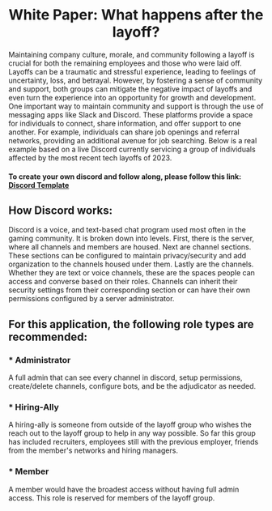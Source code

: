 <h1 align="center">White Paper: What happens after the layoff?</h1>


Maintaining company culture, morale, and community following a layoff is crucial for both the remaining employees and those who were laid off. Layoffs can be a traumatic and stressful experience, leading to feelings of uncertainty, loss, and betrayal. However, by fostering a sense of community and support, both groups can mitigate the negative impact of layoffs and even turn the experience into an opportunity for growth and development.
One important way to maintain community and support is through the use of messaging apps like Slack and Discord. These platforms provide a space for individuals to connect, share information, and offer support to one another. For example, individuals can share job openings and referral networks, providing an additional avenue for job searching.
Below is a real example based on a live Discord currently servicing a group of individuals affected by the most recent tech layoffs of 2023.
#### To create your own discord and follow along, please follow this link: [Discord Template](https://discord.new/Q6hCwuZPyhbT)
## How Discord works:
Discord is a voice, and text-based chat program used most often in the gaming community.  It is broken down into levels.  First, there is the server, where all channels and members are housed.  Next are channel sections.  These sections can be configured to maintain privacy/security and add organization to the channels housed under them.  Lastly are the channels.  Whether they are text or voice channels, these are the spaces people can access and converse based on their roles.  Channels can inherit their security settings from their corresponding section or can have their own permissions configured by a server administrator.


## For this application, the following role types are recommended: 
### * Administrator
A full admin that can see every channel in discord, setup permissions, create/delete channels, configure bots, and be the adjudicator as needed.
### * Hiring-Ally ###
A hiring-ally is someone from outside of the layoff group who wishes the reach out to the layoff group to help in any way possible.  So far this group has included recruiters, employees still with the previous employer, friends from the member's networks and hiring managers.
### * Member
A member would have the broadest access without having full admin access.  This role is reserved for members of the layoff group.
